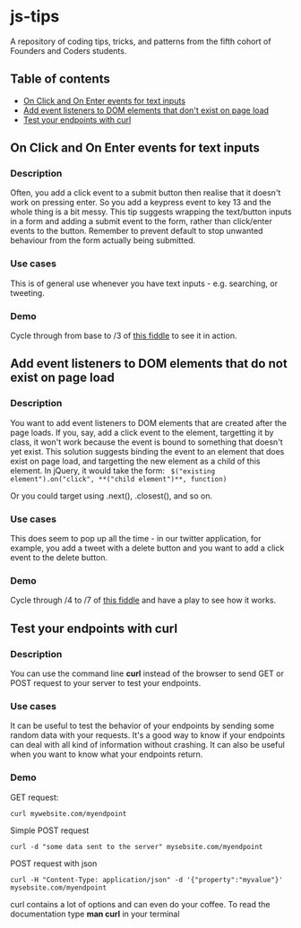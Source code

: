 # js-tips

A repository of coding tips, tricks, and patterns from the fifth cohort of Founders and Coders students.  

## Table of contents

* [On Click and On Enter events for text inputs](#On-Click-and-On-Enter-events-for-text-inputs)
* [Add event listeners to DOM elements that don't exist on page load](#Add-event-listeners-to-DOM-elements-that-do-not-exist-on-page-load)
* [Test your endpoints with curl](#test-your-endpoints-with-curl)

## On Click and On Enter events for text inputs

### Description  
Often, you add a click event to a submit button then realise that it doesn't work on pressing enter. So you add a keypress event to key 13 and the whole thing is a bit messy. This tip suggests wrapping the text/button inputs in a form and adding a submit event to the form, rather than click/enter events to the button. Remember to prevent default to stop unwanted behaviour from the form actually being submitted.

### Use cases
This is of general use whenever you have text inputs - e.g. searching, or tweeting.

### Demo
Cycle through from base to /3 of [this fiddle](http://jsfiddle.net/rubie/ej86gtc8) to see it in action.

## Add event listeners to DOM elements that do not exist on page load

### Description  
You want to add event listeners to DOM elements that are created after the page loads. If you, say, add a click event to the element, targetting it by class, it won't work because the event is bound to something that doesn't yet exist. This solution suggests binding the event to an element that does exist on page load, and targetting the new element as a child of this element. In jQuery, it would take the form: ``` $("existing element").on("click", **("child element")**, function)```  

Or you could target using .next(), .closest(), and so on.

### Use cases
This does seem to pop up all the time - in our twitter application, for example, you add a tweet with a delete button and you want to add a click event to the delete button.

### Demo

Cycle through /4 to /7 of [this fiddle](http://jsfiddle.net/rubie/ej86gtc8/4/) and have a play to see how it works.

## Test your endpoints with curl

### Description

You can use the command line **curl** instead of the browser to send GET or POST request to your server to test your endpoints.

### Use cases

It can be useful to test the behavior of your endpoints by sending some random data with your requests. It's a good way to know if your endpoints can deal with all kind of information without crashing. It can also be useful when you want to know what your endpoints return.

### Demo

GET request:
```shell
curl mywebsite.com/myendpoint
```

Simple POST request
```shell
curl -d "some data sent to the server" mysebsite.com/myendpoint
```
POST request with json
```shell
curl -H "Content-Type: application/json" -d '{"property":"myvalue"}' mysebsite.com/myendpoint
```

curl contains a lot of options and can even do your coffee. To read the documentation type **man curl** in your terminal
